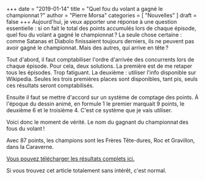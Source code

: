 +++
date        = "2019-01-14"
title       = "Quel fou du volant a gagné le championnat ?"
author      = "Pierre Morsa"
categories  = [ "Nouvelles" ]
draft       = false
+++
Aujourd'hui, je veux apporter une réponse à une question essentielle : si on fait le total des points accumulés lors de chaque épisode, quel fou du volant a gagné le championnat ? La seule chose certaine : comme Satanas et Diabolo finissaient toujours derniers, ils ne peuvent pas avoir gagné le championnat. Mais des autres, qui arrive en tête ?

Tout d'abord, il faut comptabiliser l'ordre d'arrivée des concurrents lors de chaque épisode. Pour cela, deux solutions. La première est de me retaper tous les épisodes. Trop fatiguant. La deuxième : utiliser l'info disponible sur Wikipedia. Seules les trois premières places sont disponibles, tant pis, seuls ces résultats seront comptabilisés.

Ensuite il faut se mettre d'accord sur un système de comptage des points. À l'époque du dessin animé, en formule 1 le premier marquait 9 points, le deuxième 6 et le troisième 4. C'est ce système que je vais utiliser. 

Voici donc le moment de vérité. Le nom du gagnant du championnat des fous du volant !

Avec 87 points, les champions sont les Frères Tête-dures, Roc et Gravillon, dans la Caraverne.

[Vous pouvez télécharger les résultats complets ici.](/files/fousduvolant.xlsx.zip)

Si vous trouvez cet article totalement sans intérêt, c'est normal.